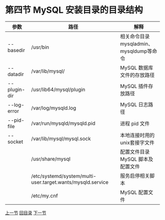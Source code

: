 

# 第四节 MySQL 安装目录的目录结构

| 参数         | 路径                                                       | 解释                                          |
| ------------ | ---------------------------------------------------------- | --------------------------------------------- |
| --basedir    | /usr/bin                                                   | 相关命令目录<br />mysqladmin、mysqldump等命令 |
| --datadir    | /var/lib/mysql/                                            | MySQL 数据库文件的存放路径                    |
| --plugin-dir | /usr/lib64/mysql/plugin                                    | MySQL 插件存放路径                            |
| --log-error  | /var/log/mysqld.log                                        | MySQL 日志路径                                |
| --pid-file   | /var/run/mysqld/mysqld.pid                                 | 进程 pid 文件                                 |
| --socket     | /var/lib/mysql/mysql.sock                                  | 本地连接时用的unix套接字文件                  |
|              | /usr/share/mysql                                           | 配置文件目录<br />MySQL 脚本及配置文件        |
|              | /etc/systemd/system/multi-user.target.wants/mysqld.service | 服务启停相关脚本                              |
|              | /etc/my.cnf                                                | MySQL 配置文件                                |







[上一节](verse03.html) [回目录](index.html) [下一节](verse05.html)